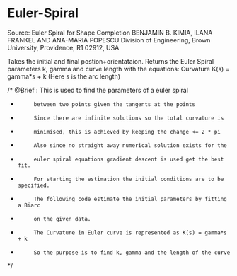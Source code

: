Euler-Spiral
============

Source:
Euler Spiral for Shape Completion
BENJAMIN B. KIMIA, ILANA FRANKEL AND ANA-MARIA POPESCU
Division of Engineering, Brown University, Providence, R1 02912, USA

Takes the initial and final postion+orientataion. 
Returns the Euler Spiral parameters k, gamma and curve length with the equations:
    Curvature K(s) = gamma*s + k (Here s is the arc length)

/* @Brief : This is used to find the parameters of a euler spiral 
 * 			between two points given the tangents at the points
 * 			Since there are infinite solutions so the total curvature is 
 * 			minimised, this is achieved by keeping the change <= 2 * pi 			
 * 			Also since no straight away numerical solution exists for the
 * 			euler spiral equations gradient descent is used get the best fit.
 * 			For starting the estimation the initial conditions are to be specified.
 * 			The following code estimate the initial parameters by fitting a Biarc
 * 			on the given data.
 * 			The Curvature in Euler curve is represented as K(s) = gamma*s + k
 * 			So the purpose is to find k, gamma and the length of the curve
 */
